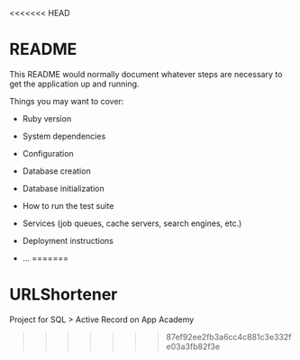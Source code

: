 <<<<<<< HEAD
# README

This README would normally document whatever steps are necessary to get the
application up and running.

Things you may want to cover:

* Ruby version

* System dependencies

* Configuration

* Database creation

* Database initialization

* How to run the test suite

* Services (job queues, cache servers, search engines, etc.)

* Deployment instructions

* ...
=======
# URLShortener

Project for SQL > Active Record on App Academy
>>>>>>> 87ef92ee2fb3a6cc4c881c3e332fe03a3fb82f3e
